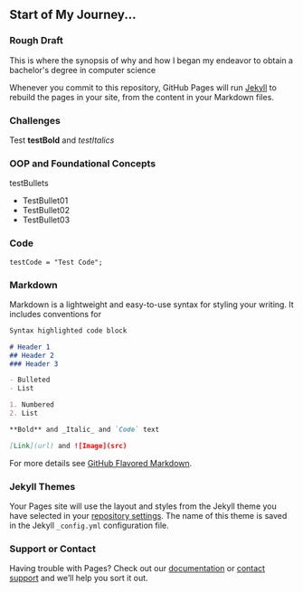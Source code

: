 ## Start of My Journey...

### Rough Draft
This is where the synopsis of why and how I began my endeavor to obtain a bachelor's degree in computer science

Whenever you commit to this repository, GitHub Pages will run [Jekyll](https://jekyllrb.com/) to rebuild the pages in your site, from the content in your Markdown files.

### Challenges
Test
**testBold** and _testItalics_

### OOP and Foundational Concepts
testBullets
- TestBullet01
- TestBullet02
- TestBullet03

### Code
`testCode = "Test Code";`

### Markdown

Markdown is a lightweight and easy-to-use syntax for styling your writing. It includes conventions for

```markdown
Syntax highlighted code block

# Header 1
## Header 2
### Header 3

- Bulleted
- List

1. Numbered
2. List

**Bold** and _Italic_ and `Code` text

[Link](url) and ![Image](src)
```

For more details see [GitHub Flavored Markdown](https://guides.github.com/features/mastering-markdown/).

### Jekyll Themes

Your Pages site will use the layout and styles from the Jekyll theme you have selected in your [repository settings](https://github.com/RWorker321/RWorker/settings/pages). The name of this theme is saved in the Jekyll `_config.yml` configuration file.

### Support or Contact

Having trouble with Pages? Check out our [documentation](https://docs.github.com/categories/github-pages-basics/) or [contact support](https://support.github.com/contact) and we’ll help you sort it out.
